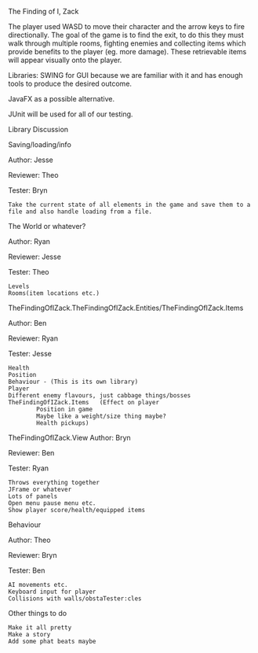The Finding of I, Zack

The player used WASD to move their character and the arrow keys to fire directionally.
The goal of the game is to find the exit, to do this they must walk through multiple rooms, fighting enemies and collecting items which provide benefits to the player (eg. more damage). These retrievable items will appear visually onto the player.


Libraries:
SWING for GUI because we are familiar with it and has enough tools to produce the desired outcome.

JavaFX as a possible alternative.

JUnit will be used for all of our testing.

Library Discussion

Saving/loading/info

Author: Jesse

Reviewer: Theo

Tester: Bryn

    Take the current state of all elements in the game and save them to a file and also handle loading from a file.




The World or whatever?

Author: Ryan

Reviewer: Jesse

Tester: Theo

    Levels
    Rooms(item locations etc.)


TheFindingOfIZack.TheFindingOfIZack.Entities/TheFindingOfIZack.Items

Author: Ben

Reviewer: Ryan

Tester: Jesse

    Health
    Position
    Behaviour - (This is its own library)
    Player
    Different enemy flavours, just cabbage things/bosses
    TheFindingOfIZack.Items   (Effect on player
            Position in game
            Maybe like a weight/size thing maybe?
            Health pickups)

TheFindingOfIZack.View
Author: Bryn

Reviewer: Ben

Tester: Ryan

    Throws everything together
    JFrame or whatever
    Lots of panels
    Open menu pause menu etc.
    Show player score/health/equipped items
    
Behaviour

Author: Theo

Reviewer: Bryn

Tester: Ben

    AI movements etc.
    Keyboard input for player
    Collisions with walls/obstaTester:cles 


Other things to do

    Make it all pretty
    Make a story
    Add some phat beats maybe
    
